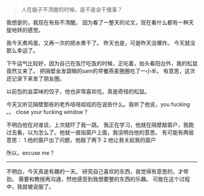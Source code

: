 > 人在脑子不清醒的时候，是不是会干傻事？

我想是的，我现在有些不清醒。
因为看了一整天的论文，现在看什么都有一种天旋地转的感觉。

我今天煮鸡蛋，又再一次的把水煮干了。
昨天也是，可是昨天没爆炸。
今天就没那么幸运了。

下午运气比较好，因为自己在饭厅吃饭的时候，正吃着，抬头看阳台外，我的松鼠竟然又来了。
把隔壁金发碧眼的sam的早餐燕麦圈圈吃了一小半。
有意思，这次还记录下来发了朋友圈。

以前包的韭菜味的饺子，他也非常喜欢吃。真是奇怪的松鼠。

今天又听见隔壁那栋的老外咭咭呱呱的在说些什么。我听了他说，you fucking 。。
close your fucking window？

不明白他在对谁说，上次就吓了我一跳。
我正在学习，他就在隔壁敲窗户，我跑过去看，以为怎么了。他就一直指窗户上面，我没明白他的意思。
有可能有两层意思：
1.他的窗户出了问题，他敲了两下
2.他让我关起我的窗户

所以，excuse me？


---


不明白，今天真是有趣的一天。
研究自己喜欢的东西，我觉得有意思的，才带劲。
需要和教授再沟通，然他感受到我想要整的东西的乐趣。
可能在这个过程中，我就被说服了。
